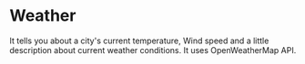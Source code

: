 # Weather
It tells you about a city's current temperature, Wind speed and a little description about current weather conditions. It uses OpenWeatherMap API.
